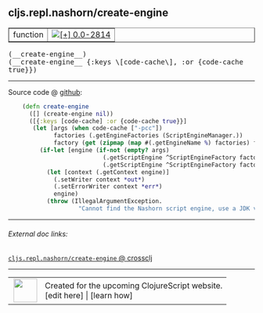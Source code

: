 ## cljs.repl.nashorn/create-engine



 <table border="1">
<tr>
<td>function</td>
<td><a href="https://github.com/cljsinfo/cljs-api-docs/tree/0.0-2814"><img valign="middle" alt="[+] 0.0-2814" title="Added in 0.0-2814" src="https://img.shields.io/badge/+-0.0--2814-lightgrey.svg"></a> </td>
</tr>
</table>


 <samp>
(__create-engine__)<br>
</samp>
 <samp>
(__create-engine__ {:keys \[code-cache\], :or {code-cache true}})<br>
</samp>

---







Source code @ [github](https://github.com/clojure/clojurescript/blob/r1.7.107/src/main/clojure/cljs/repl/nashorn.clj#L29-L43):

```clj
    (defn create-engine
      ([] (create-engine nil))
      ([{:keys [code-cache] :or {code-cache true}}]
       (let [args (when code-cache ["-pcc"])
             factories (.getEngineFactories (ScriptEngineManager.))
             factory (get (zipmap (map #(.getEngineName %) factories) factories) "Oracle Nashorn")]
         (if-let [engine (if-not (empty? args)
                           (.getScriptEngine ^ScriptEngineFactory factory (into-array args))
                           (.getScriptEngine ^ScriptEngineFactory factory))]
           (let [context (.getContext engine)]
             (.setWriter context *out*)
             (.setErrorWriter context *err*)
             engine)
           (throw (IllegalArgumentException.
                    "Cannot find the Nashorn script engine, use a JDK version 8 or higher."))))))
```

<!--
Repo - tag - source tree - lines:

 <pre>
clojurescript @ r1.7.107
└── src
    └── main
        └── clojure
            └── cljs
                └── repl
                    └── <ins>[nashorn.clj:29-43](https://github.com/clojure/clojurescript/blob/r1.7.107/src/main/clojure/cljs/repl/nashorn.clj#L29-L43)</ins>
</pre>

-->

---



###### External doc links:

[`cljs.repl.nashorn/create-engine` @ crossclj](http://crossclj.info/fun/cljs.repl.nashorn/create-engine.html)<br>

---

 <table>
<tr><td>
<img valign="middle" align="right" width="48px" src="http://i.imgur.com/Hi20huC.png">
</td><td>
Created for the upcoming ClojureScript website.<br>
[edit here] | [learn how]
</td></tr></table>

[edit here]:https://github.com/cljsinfo/cljs-api-docs/blob/master/cljsdoc/cljs.repl.nashorn/create-engine.cljsdoc
[learn how]:https://github.com/cljsinfo/cljs-api-docs/wiki/cljsdoc-files

<!--

This information was too distracting to show to readers, but I'll leave it
commented here since it is helpful to:

- pretty-print the data used to generate this document
- and show how to retrieve that data



The API data for this symbol:

```clj
{:ns "cljs.repl.nashorn",
 :name "create-engine",
 :type "function",
 :signature ["[]" "[{:keys [code-cache], :or {code-cache true}}]"],
 :source {:code "    (defn create-engine\n      ([] (create-engine nil))\n      ([{:keys [code-cache] :or {code-cache true}}]\n       (let [args (when code-cache [\"-pcc\"])\n             factories (.getEngineFactories (ScriptEngineManager.))\n             factory (get (zipmap (map #(.getEngineName %) factories) factories) \"Oracle Nashorn\")]\n         (if-let [engine (if-not (empty? args)\n                           (.getScriptEngine ^ScriptEngineFactory factory (into-array args))\n                           (.getScriptEngine ^ScriptEngineFactory factory))]\n           (let [context (.getContext engine)]\n             (.setWriter context *out*)\n             (.setErrorWriter context *err*)\n             engine)\n           (throw (IllegalArgumentException.\n                    \"Cannot find the Nashorn script engine, use a JDK version 8 or higher.\"))))))",
          :title "Source code",
          :repo "clojurescript",
          :tag "r1.7.107",
          :filename "src/main/clojure/cljs/repl/nashorn.clj",
          :lines [29 43]},
 :full-name "cljs.repl.nashorn/create-engine",
 :full-name-encode "cljs.repl.nashorn/create-engine",
 :history [["+" "0.0-2814"]]}

```

Retrieve the API data for this symbol:

```clj
;; from Clojure REPL
(require '[clojure.edn :as edn])
(-> (slurp "https://raw.githubusercontent.com/cljsinfo/cljs-api-docs/catalog/cljs-api.edn")
    (edn/read-string)
    (get-in [:symbols "cljs.repl.nashorn/create-engine"]))
```

-->
